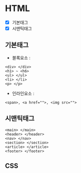 # HTML
- [x] 기본태그
- [x] 시맨틱태그

## 기본태그
+ 블록요소 :
```
<div> </div>
<h1> ~ <h6>
<ul> </ul>
<li> </li>
<p> </p>
```

+ 인라인요소 :
```
<span>, <a href="">, <img src="">
```

## 시맨틱태그
```
<main> </main>
<header> </header>
<nav> </nav>
<section> </section>
<article> </article>
<footer> </footer>
```

## CSS

